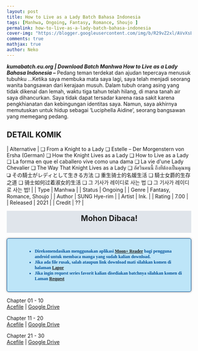 ```yaml
---
layout: post
title: How to Live as a Lady Batch Bahasa Indonesia 
tags: [Manhwa, Ongoing, Fantasy, Romance, Shoujo ]
permalink: how-to-live-as-a-lady-batch-bahasa-indonesia
cover-img: "https://blogger.googleusercontent.com/img/b/R29vZ2xl/AVvXsEhccY0V-F2zO4INbWEwh7xb6s8DIBriQYeAfRta8aPXovGnsefe-czx_sUKXwfou2KdSxShW__Z8nUNq_ZMrgxYWO9OmwZVWSsfxvOEvwNYpaOhfJaEKh77cbkDDhVFTkb3SwCL4XsP3UaiohMwV5rPbJ2jIaJTs8jCAAEs9427gZ0GTA5ml3JhydZqsBU/s813/the-way-that-knight-lives-as-a-lady-275380-pINJwL1R.webp"
comments: true
mathjax: true
author: Neko
---
```




**<em>kumabatch.eu.org | Download Batch Manhwa How to Live as a Lady Bahasa Indonesia –</em>** Pedang teman terdekat dan ajudan tepercaya menusuk tubuhku …Ketika saya membuka mata saya lagi, saya telah menjadi seorang wanita bangsawan dari kerajaan musuh. Dalam tubuh orang asing yang tidak dikenal dan lemah, waktu tiga tahun telah hilang, di mana tanah air saya dihancurkan. Saya tidak dapat tersadar karena rasa sakit karena pengkhianatan dan kebingungan identitas saya. Namun, saya akhirnya memutuskan untuk hidup sebagai ‘Luciphella Aidine’, seorang bangsawan yang memegang pedang.

## DETAIL KOMIK

| Alternative | ❑ From a Knight to a Lady ❑ Estelle – Der Morgenstern von Ersha (German) ❑ How the Knight Lives as a Lady ❑ How to Live as a Lady ❑ La forma en que el caballero vive como una dama ❑ La vie d'une Lady Chevalier ❑ The Way That Knight Lives as a Lady ❑ อัศวินคนนี้ ถึงทีต้องเป็นคุณหนู ❑ その騎士がレディとして生きる方法 ❑ 重生骑士的名媛生活 ❑ 騎士女爵的生存之道 ❑ 骑士如何过着淑女的生活 ❑ 그 기사가 레이디로 사는 법 ❑ 그 기사가 레이디로 사는 법! |
| Type | Manhwa |
| Status | Ongoing |
| Genre | Fantasy, Romance, Shoujo  |
| Author | SUNG Hye-rim |
| Artist | Ink. |
| Rating | 7.00 |
| Released | 2021 |
| Credit  | ?? |

<h2 style="background-attachment: initial; background-clip: initial; background-color: #e0e5eb; background-origin: initial; background-position: 12px 1px; background-repeat: no-repeat; background-size: initial; color: #222222; line-height: 22px; margin: 5px 0px; min-height: 38px; padding: 10px 12px 12px 68px; text-align: center;"> 
Mohon Dibaca!</h2>

<div style="-moz-border-radius: 15px; -moz-box-shadow: 0 0 5px #888; -webkit-border-radius: 15px; -webkit-box-shadow: 0 0 5px #888; background-attachment: initial; background-clip: initial; background-color: #bde5f8; background-origin: initial; background-position: 10px 50%; background-repeat: no-repeat; background-size: initial; background: #bde5f8 url(&quot;https://sites.google.com/site/problogiz/my-icon/info.png&quot;) no-repeat 10px center; border-radius: 5px; border: 1px solid; box-shadow: rgb(136, 136, 136) 0px 0px 5px; color: #00529b; font: bold 12px verdana; margin: 15px 0px; padding: 15px 20px 15px 55px; "> 
<ul>
  <li>Direkomendasikan menggunakan aplikasi <a href="https://play.google.com/store/apps/details?id=com.flyersoft.moonreader">Moon+ Reader</a> bagi pengguna android untuk membaca manga yang sudah kalian download.</li>
  <li>Jika ada file rusak, salah ataupun link download mati silahkan komen di halaman <a href="https://kumabatch.github.io/lapor/">Lapor</a></li>
  <li>Jika ingin request series favorit kalian disediakan batchnya silahkan komen di Laman <a href="https://kumabatch.github.io/request/">Request</a></li>
</ul>
</div>


Chapter 01 - 10<br>
<a href="http://ouo.io/qs/OzRuKBTK?s=https://acefile.co/f/106630865/kumabatch-htlaal-chapter-01-10-zip">Acefile</a> | <a href="http://ouo.io/qs/OzRuKBTK?s=https://drive.google.com/file/d/1CTnBPk0vv5jQkBjcBFStek-3Nok9bJy8/view?usp=sharing">Google Drive</a>

Chapter 11 - 20<br>
<a href="http://ouo.io/qs/OzRuKBTK?s=https://acefile.co/f/106630869/kumabatch-htlaal-chapter-11-20-zip">Acefile</a> | <a href="http://ouo.io/qs/OzRuKBTK?s=https://drive.google.com/file/d/1ChSBa6ReltAnKbWZ8CB744e763WrwdBG/view?usp=sharing">Google Drive</a>

Chapter 21 - 30<br>
<a href="http://ouo.io/qs/OzRuKBTK?s=https://acefile.co/f/106630876/kumabatch-htlaal-chapter-21-30-zip">Acefile</a> | <a href="http://ouo.io/qs/OzRuKBTK?s=https://drive.google.com/file/d/1CnzJO4Q1jXnDfWFPi2AmkGoulhmNuAfi/view?usp=sharing">Google Drive</a>
